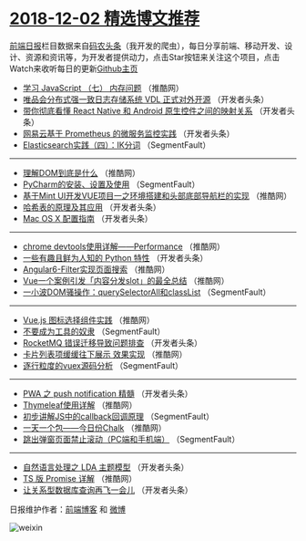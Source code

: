# [2018-12-02 精选博文推荐](http://hao.caibaojian.com/date/2018/12/02)

[前端日报](http://caibaojian.com/c/news)栏目数据来自[码农头条](http://hao.caibaojian.com/)（我开发的爬虫），每日分享前端、移动开发、设计、资源和资讯等，为开发者提供动力，点击Star按钮来关注这个项目，点击Watch来收听每日的更新[Github主页](https://github.com/kujian/frontendDaily)
* [学习 JavaScript （七） 内存问题](http://hao.caibaojian.com/93423.html) （推酷网）
* [唯品会分布式强一致日志存储系统 VDL 正式对外开源](http://hao.caibaojian.com/93405.html) （开发者头条）
* [带你彻底看懂 React Native 和 Android 原生控件之间的映射关系](http://hao.caibaojian.com/93406.html) （开发者头条）
* [网易云基于 Prometheus 的微服务监控实践](http://hao.caibaojian.com/93410.html) （开发者头条）
* [Elasticsearch实践（四）：IK分词](http://hao.caibaojian.com/93400.html) （SegmentFault）

***
* [理解DOM到底是什么](http://hao.caibaojian.com/93432.html) （推酷网）
* [PyCharm的安装、设置及使用](http://hao.caibaojian.com/93401.html) （SegmentFault）
* [基于Mint UI开发VUE项目一之环境搭建和头部底部导航栏的实现](http://hao.caibaojian.com/93422.html) （推酷网）
* [哈希表的原理及其应用](http://hao.caibaojian.com/93402.html) （开发者头条）
* [Mac OS X 配置指南](http://hao.caibaojian.com/93403.html) （开发者头条）

***
* [chrome devtools使用详解——Performance](http://hao.caibaojian.com/93424.html) （推酷网）
* [一些有趣且鲜为人知的 Python 特性](http://hao.caibaojian.com/93404.html) （开发者头条）
* [Angular6-Filter实现页面搜索](http://hao.caibaojian.com/93425.html) （推酷网）
* [Vue一个案例引发「内容分发slot」的最全总结](http://hao.caibaojian.com/93426.html) （推酷网）
* [一小波DOM骚操作：querySelectorAll和classList](http://hao.caibaojian.com/93395.html) （SegmentFault）

***
* [Vue.js 图标选择组件实践](http://hao.caibaojian.com/93427.html) （推酷网）
* [不要成为工具的奴隶](http://hao.caibaojian.com/93396.html) （SegmentFault）
* [RocketMQ 错误迁移导致问题排查](http://hao.caibaojian.com/93407.html) （开发者头条）
* [卡片列表项缓缓往下展示 效果实现](http://hao.caibaojian.com/93428.html) （推酷网）
* [逐行粒度的vuex源码分析](http://hao.caibaojian.com/93397.html) （SegmentFault）

***
* [PWA 之 push notification 精髓](http://hao.caibaojian.com/93408.html) （开发者头条）
* [Thymeleaf使用详解](http://hao.caibaojian.com/93429.html) （推酷网）
* [初步讲解JS中的callback回调原理](http://hao.caibaojian.com/93398.html) （SegmentFault）
* [一天一个包——今日份Chalk](http://hao.caibaojian.com/93430.html) （推酷网）
* [跳出弹窗页面禁止滚动（PC端和手机端）](http://hao.caibaojian.com/93399.html) （SegmentFault）

***
* [自然语言处理之 LDA 主题模型](http://hao.caibaojian.com/93411.html) （开发者头条）
* [TS 版 Promise 详解](http://hao.caibaojian.com/93431.html) （推酷网）
* [让关系型数据库查询再飞一会儿](http://hao.caibaojian.com/93412.html) （开发者头条）

日报维护作者：[前端博客](http://caibaojian.com/) 和 [微博](http://caibaojian.com/go/weibo)

![weixin](https://user-images.githubusercontent.com/3055447/38468989-651132ac-3b80-11e8-8e6b-15122322a9d7.png)